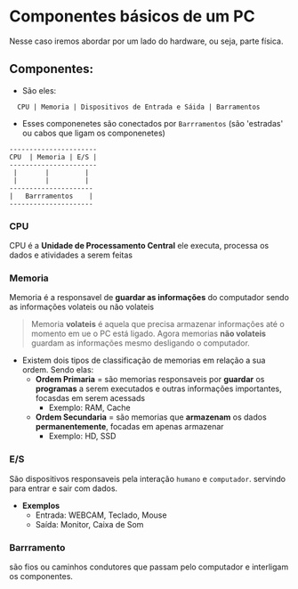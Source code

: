 # Componentes básicos de um PC
Nesse caso iremos abordar por um lado do hardware, ou seja, parte física.

## Componentes:
- São eles:
```
  CPU | Memoria | Dispositivos de Entrada e Sáida | Barramentos
```

- Esses componenetes são conectados por `Barrramentos` (são 'estradas' ou cabos que ligam os componenetes)

```
----------------------
CPU  | Memoria | E/S |
----------------------
 |       |         |
 |       |         |
---------------------
|   Barrramentos    |
---------------------
```

### CPU
CPU é a **Unidade de Processamento Central** ele executa, processa os dados e atividades a serem feitas

### Memoria 
Memoria é a responsavel de __guardar as informações__ do computador sendo as informações volateis ou não volateis

> Memoria __volateis__ é aquela que precisa armazenar informações até o momento em ue o PC está ligado. Agora memorias __não volateis__ guardam as informações mesmo desligando o computador.

- Existem dois tipos de classificação de memorias em relação a sua ordem. Sendo elas:
    - __Ordem Primaria__ = são memorias responsaveis por __guardar__ os __programas__ a serem executados e outras informações importantes, focasdas em serem acessads
        - Exemplo: RAM, Cache
    - __Ordem Secundaria__ = são memorias que **armazenam** os dados **permanentemente**, focadas em apenas armazenar
        - Exemplo: HD, SSD
    
### E/S 
São dispositivos responsaveis pela interação `humano` e `computador`.
servindo para entrar e sair com dados.
- __Exemplos__
    - Entrada: WEBCAM, Teclado, Mouse
    - Saída: Monitor, Caixa de Som

### Barrramento 
são fios ou caminhos condutores que passam pelo computador e interligam os componentes.

